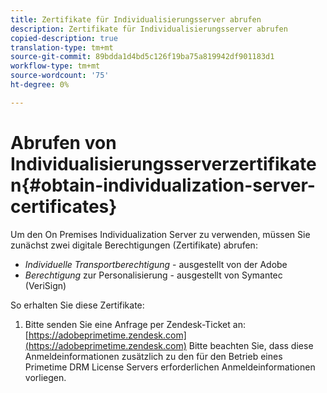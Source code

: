 ```yaml
---
title: Zertifikate für Individualisierungsserver abrufen
description: Zertifikate für Individualisierungsserver abrufen
copied-description: true
translation-type: tm+mt
source-git-commit: 89bdda1d4bd5c126f19ba75a819942df901183d1
workflow-type: tm+mt
source-wordcount: '75'
ht-degree: 0%

---
```



# Abrufen von Individualisierungsserverzertifikaten{#obtain-individualization-server-certificates}

Um den On Premises Individualization Server zu verwenden, müssen Sie zunächst zwei digitale Berechtigungen (Zertifikate) abrufen:

* *Individuelle Transportberechtigung*  - ausgestellt von der Adobe
* *Berechtigung*  zur Personalisierung - ausgestellt von Symantec (VeriSign)

So erhalten Sie diese Zertifikate:

1. Bitte senden Sie eine Anfrage per Zendesk-Ticket an: [https://adobeprimetime.zendesk.com](https://adobeprimetime.zendesk.com)
Bitte beachten Sie, dass diese Anmeldeinformationen zusätzlich zu den für den Betrieb eines Primetime DRM License Servers erforderlichen Anmeldeinformationen vorliegen.
